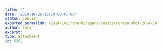 ```yaml
---
title: ''
date: '2014-10-26T15:50:00-07:00'
status: publish
exported_permalink: /2014/10/iroha-hiragana-basics/screen-shot-2014-10-26-at-3-49-37-pm
author: sarah
excerpt: ''
type: attachment
id: 5352
---
```

<!DOCTYPE html PUBLIC "-//W3C//DTD HTML 4.0 Transitional//EN" "http://www.w3.org/TR/REC-html40/loose.dtd">
<?xml encoding="UTF-8">
